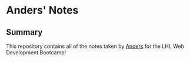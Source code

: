 # Anders' Notes

## Summary

This repository contains all of the notes taken by [Anders](https://github.com/aflotten) for the LHL Web Development Bootcamp!